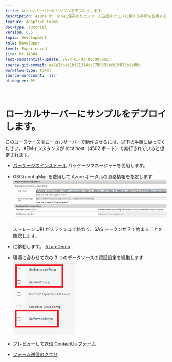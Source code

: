 ```yaml
---
title: ローカルサーバーにサンプルをデプロイします。
description: Azure ポータルに保存されたフォーム送信のクエリに関する手順を説明するマルチパートチュートリアル
feature: Adaptive Forms
doc-type: Tutorial
version: 6.5
topic: Development
role: Developer
level: Experienced
jira: kt-14884
last-substantial-update: 2024-03-03T00:00:00Z
source-git-commit: ae2a2cbde1bf21314cc77863014cb0f013b6e0bb
workflow-type: tm+mt
source-wordcount: '117'
ht-degree: 0%

---
```


# ローカルサーバーにサンプルをデプロイします。

このユースケースをローカルサーバーで動作させるには、以下の手順に従ってください。AEMインスタンスが localhost（4502 ポート）で実行されていると想定されます。

* [パッケージのインストール](assets/azuredemo.all-1.0.0-SNAPSHOT.zip) パッケージマネージャーを使用します。

* OSGi configMgr を使用して Azure ポータルの資格情報を指定します
  ![azure-portal](assets/azure-portal-config.png)
ストレージ URI がスラッシュで終わり、SAS トークンが？で始まることを確認します。
* に移動します。 [AzureDemo](http://localhost:4502/libs/fd/fdm/gui/components/admin/fdmcloudservice/fdm.html/conf/azuredemo)

* 環境に合わせて次の 3 つのデータソースの認証設定を編集します
  ![data-sources](assets/fdm-data-sources.png)

* プレビューして送信 [ContactUs フォーム](http://localhost:4502/content/dam/formsanddocuments/azureportal/contactus/jcr:content?wcmmode=disabled)

* [フォーム送信のクエリ](http://localhost:4502/content/dam/formsanddocuments/azureportal/queryformsubmissions/jcr:content?wcmmode=disabled)

